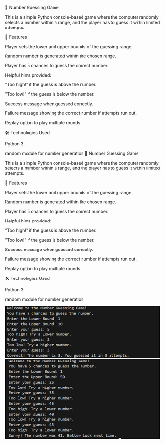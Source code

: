 
🎯 Number Guessing Game

This is a simple Python console-based game where the computer randomly selects a number within a range, and the player has to guess it within limited attempts.

🚀 Features

Player sets the lower and upper bounds of the guessing range.

Random number is generated within the chosen range.

Player has 5 chances to guess the correct number.

Helpful hints provided:

"Too high!" if the guess is above the number.

"Too low!" if the guess is below the number.

Success message when guessed correctly.

Failure message showing the correct number if attempts run out.

Replay option to play multiple rounds.

🛠️ Technologies Used

Python 3

random module for number generation
🎯 Number Guessing Game

This is a simple Python console-based game where the computer randomly selects a number within a range, and the player has to guess it within limited attempts.

🚀 Features

Player sets the lower and upper bounds of the guessing range.

Random number is generated within the chosen range.

Player has 5 chances to guess the correct number.

Helpful hints provided:

"Too high!" if the guess is above the number.

"Too low!" if the guess is below the number.

Success message when guessed correctly.

Failure message showing the correct number if attempts run out.

Replay option to play multiple rounds.

🛠️ Technologies Used

Python 3

random module for number generation


![alt text](image.png)
![alt text](image-1.png)